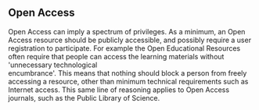 ## Open Access

Open Access can imply a spectrum of privileges. As a minimum, an Open Access resource should be publicly accessible, and possibly require a user registration to participate. For example the Open Educational Resources often require that people can access the learning materials without 'unnecessary technological  
encumbrance'. This means that nothing should block a person from freely accessing a resource, other than minimum technical requirements such as Internet access. This same line of reasoning applies to Open Access journals, such as the Public Library of Science.

